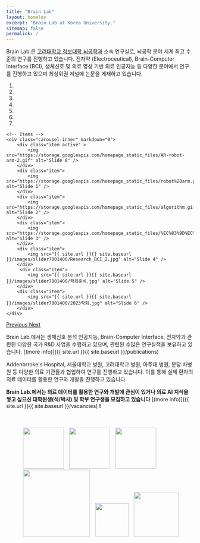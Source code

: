 ```yaml
---
title: "Brain Lab"
layout: homelay
excerpt: "Brain Lab at Korea University."
sitemap: false
permalink: /
---
```


Brain Lab.은 [고려대학교 정보대학 뇌공학과](https://bce.korea.ac.kr/) 소속 연구실로, 뇌공학 분야 세계 최고 수준의 연구를 진행하고 있습니다. 전자약 (Electroceutical), Brain-Computer Interface (BCI), 생체신호 및 의료 영상 기반 의료 인공지능 등 다양한 분야에서 연구를 진행하고 있으며 최상위권 저널에 논문을 게재하고 있습니다.

<div markdown="0" id="carousel" class="carousel slide" data-ride="carousel" data-interval="4000" data-pause="hover" >
    <!-- Menu -->
    <ol class="carousel-indicators">
        <li data-target="#carousel" data-slide-to="0" class="active"></li>
        <li data-target="#carousel" data-slide-to="1"></li>
        <li data-target="#carousel" data-slide-to="2"></li>
        <li data-target="#carousel" data-slide-to="3"></li>
        <li data-target="#carousel" data-slide-to="4"></li>
        <li data-target="#carousel" data-slide-to="5"></li>
        <li data-target="#carousel" data-slide-to="6"></li>
    </ol>

    <!-- Items -->
    <div class="carousel-inner" markdown="0">
        <div class="item active" >
            <img src="https://storage.googleapis.com/homepage_static_files/AR-robot-arm-2.gif" alt="Slide 0" />
        </div>
        <div class="item">
            <img src="https://storage.googleapis.com/homepage_static_files/robot%20arm.gif" alt="Slide 1" />
        </div>
        <div class="item">
            <img src="https://storage.googleapis.com/homepage_static_files/algorithm.gif" alt="Slide 2" />
        </div>
        <div class="item">
            <img src="https://storage.googleapis.com/homepage_static_files/%EC%83%9D%EC%B2%B4%EC%8B%A0%ED%98%B8.gif" alt="Slide 3" />
        </div>
        <div class="item">
            <img src="{{ site.url }}{{ site.baseurl }}/images/slider7001400/Research_BCI_2.jpg" alt="Slide 4" />
        </div>       
         <div class="item">
            <img src="{{ site.url }}{{ site.baseurl }}/images/slider7001400/학회준비.jpg" alt="Slide 5" />
        </div>
        <div class="item">
            <img src="{{ site.url }}{{ site.baseurl }}/images/slider7001400/2023학회.jpg" alt="Slide 6" />
        </div>
    </div>
  <a class="left carousel-control" href="#carousel" role="button" data-slide="prev">
    <span class="glyphicon glyphicon-chevron-left" aria-hidden="true"></span>
    <span class="sr-only">Previous</span>
  </a>
  <a class="right carousel-control" href="#carousel" role="button" data-slide="next">
    <span class="glyphicon glyphicon-chevron-right" aria-hidden="true"></span>
    <span class="sr-only">Next</span>
  </a>
</div>


Brain Lab.에서는 생체신호 분석 인공지능, Brain-Computer Interface, 전자약과 관련된 다양한 국가 R&D 사업을 수행하고 있으며, 관련된 수많은 연구실적을 보유하고 있습니다. [(more info)]({{ site.url }}{{ site.baseurl }}/publications) 


Addenbrroke's Hospital, 서울대학교 병원, 고려대학교 병원, 아주대 병원, 분당 차병원 등 다양한 의료 기관들과 협업하여 연구를 진행하고 있습니다. 이를 통해 실제 환자의 의료 데이터를 활용한 연구와 개발을 진행하고 있습니다.

 **Brain Lab.에서는 의료 데이터를 활용한 연구와 개발에 관심이 있거나 의료 AI 지식을 쌓고 싶으신 대학원생(석/박사) 및 학부 연구생을 모집하고 있습니다** [(more info)]({{ site.url }}{{ site.baseurl }}/vacancies) **!**

<br>

<figure class="fourth" style="margin-left: 7%; margin-right: 7%">
  <img src="{{ site.url }}{{ site.baseurl }}/images/logopic/korea_university.jpg" style="width: 110px; padding-top:5px; margin-left: 10px">
  <img src="{{ site.url }}{{ site.baseurl }}/images/logopic/brain lab.png" style="width: 110px; margin-left: 10px">
  <img src="{{ site.url }}{{ site.baseurl }}/images/logopic/edenbrook.png" style="width: 110px; margin-left: 10px">
  <img src="{{ site.url }}{{ site.baseurl }}/images/logopic/korea_hospital.jpg" style="width: 180px; margin-left: 10px">
  <img src="{{ site.url }}{{ site.baseurl }}/images/logopic/snu.png" style="width: 90px; margin-left: 10px; padding-bottom: 7px;">
  <img src="{{ site.url }}{{ site.baseurl }}/images/logopic/aju.jpg" style="width: 120px; margin-left: 10px; padding-bottom: 7px;">
</figure>
